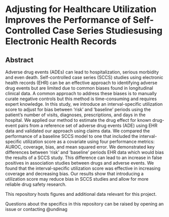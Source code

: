 # Adjusting for Healthcare Utilization Improves the Performance of Self-Controlled Case Series Studiesusing Electronic Health Records

## Abstract

Adverse drug events (ADEs) can lead to hospitalization, serious morbidity 
and even death. Self-controlled case series (SCCS) studies using electronic
health records (EHR) can be an effective approach to identifying adverse drug 
events but are limited due to common biases found in longitudinal clinical data.
A common approach to address these biases is to manually curate negative 
controls but this method is time-consuming and requires expert knowledge. 
In this study, we introduce an interval-specific utilization score to adjust 
for bias between ‘risk’ and ‘baseline’ periods using the patient’s number of 
visits, diagnoses, prescriptions, and days in the hospital. We applied our 
method to estimate the drug effect for known drug-event pairs from a reference 
set of adverse drug events (ADE) using EHR data and validated our approach 
using claims data. We compared the performance of a baseline SCCS model to one 
that included the interval-specific utilization score as a covariate using four 
performance metrics: AUROC, coverage, bias, and mean squared error. 
We demonstrated key differences between ‘risk’ and ‘baseline’ periods EHR data 
which would bias the results of a SCCS study. 
This difference can lead to an increase in false positives in association 
studies between drugs and adverse events. 
We found that the interval-specific utilization score was effective in 
increasing coverage and decreasing bias.
Our results show that introducing a utilization score may reduce bias in 
SCCS studies and allow for more reliable drug safety research.


This repository hosts figures and additional data relevant for this project.

Questions about the specifics in this repository can be raised by opening an 
issue or contacting @undinag


